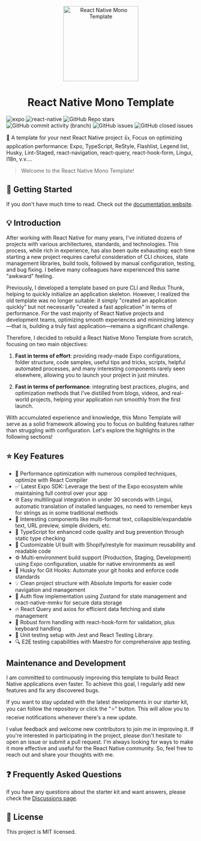 <p align="center">
    <img alt="React Native Mono Template" src="https://repository-images.githubusercontent.com/981127624/2f1ecded-acaf-4799-985e-dc09c3a4c886" width="200" />
</p>

<h1 align="center">
  React Native Mono Template
</h1>

![expo](https://img.shields.io/github/package-json/dependency-version/vincenttran99/react-native-mono-template/expo?label=expo) ![react-native](https://img.shields.io/github/package-json/dependency-version/vincenttran99/react-native-mono-template/react-native?label=react-native) ![GitHub Repo stars](https://img.shields.io/github/stars/vincenttran99/react-native-mono-template) ![GitHub commit activity (branch)](https://img.shields.io/github/commit-activity/m/vincenttran99/react-native-mono-template) ![GitHub issues](https://img.shields.io/github/issues/vincenttran99/react-native-mono-template) ![GitHub closed issues](https://img.shields.io/github/issues-closed-raw/vincenttran99/react-native-mono-template)

📱 A template for your next React Native project 👍, Focus on optimizing application performance: Expo, TypeScript, ReStyle, Flashlist, Legend list, Husky, Lint-Staged, react-navigation, react-query, react-hook-form, Lingui, I18n, v.v....

> Welcome to the React Native Mono Template!

## 🚀 Getting Started

If you don't have much time to read. Check out the [documentation website](https://vincenttran99.github.io/react-native-mono-template/).

## 💡 Introduction

After working with React Native for many years, I've initiated dozens of projects with various architectures, standards, and technologies. This process, while rich in experience, has also been quite exhausting: each time starting a new project requires careful consideration of CLI choices, state management libraries, build tools, followed by manual configuration, testing, and bug fixing. I believe many colleagues have experienced this same "awkward" feeling.

Previously, I developed a template based on pure CLI and Redux Thunk, helping to quickly initialize an application skeleton. However, I realized the old template was no longer suitable: it simply "created an application quickly" but not necessarily "created a fast application" in terms of performance. For the vast majority of React Native projects and development teams, optimizing smooth experiences and minimizing latency—that is, building a truly fast application—remains a significant challenge.

Therefore, I decided to rebuild a React Native Mono Template from scratch, focusing on two main objectives:

1. **Fast in terms of effort**: providing ready-made Expo configurations, folder structure, code samples, useful tips and tricks, scripts, helpful automated processes, and many interesting components rarely seen elsewhere, allowing you to launch your project in just minutes.

2. **Fast in terms of performance**: integrating best practices, plugins, and optimization methods that I've distilled from blogs, videos, and real-world projects, helping your application run smoothly from the first launch.

With accumulated experience and knowledge, this Mono Template will serve as a solid framework allowing you to focus on building features rather than struggling with configuration. Let's explore the highlights in the following sections!

## ⭐ Key Features

- 🚀 Performance optimization with numerous compiled techniques, optimize with React Compiler
- ✅ Latest Expo SDK: Leverage the best of the Expo ecosystem while maintaining full control over your app
- 🌐 Easy multilingual integration in under 30 seconds with Lingui, automatic translation of installed languages, no need to remember keys for strings as in some traditional methods
- 🧩 Interesting components like multi-format text, collapsible/expandable text, URL preview, simple dividers, etc.
- 🎉 TypeScript for enhanced code quality and bug prevention through static type checking
- 💅 Customizable UI built with Shopify/restyle for maximum reusability and readable code
- ⚙️ Multi-environment build support (Production, Staging, Development) using Expo configuration, usable for native environments as well
- 🦊 Husky for Git Hooks: Automate your git hooks and enforce code standards
- 💡 Clean project structure with Absolute Imports for easier code navigation and management
- 💫 Auth flow implementation using Zustand for state management and react-native-mmkv for secure data storage
- 🔥 React Query and axios for efficient data fetching and state management
- 🧵 Robust form handling with react-hook-form for validation, plus keyboard handling
- 🧪 Unit testing setup with Jest and React Testing Library.
- 🔍 E2E testing capabilities with Maestro for comprehensive app testing.

## Maintenance and Development

I am committed to continuously improving this template to build React Native applications even faster. To achieve this goal, I regularly add new features and fix any discovered bugs.

If you want to stay updated with the latest developments in our starter kit, you can follow the repository or click the "⭐️" button. This will allow you to receive notifications whenever there's a new update.

I value feedback and welcome new contributors to join me in improving it. If you're interested in participating in the project, please don't hesitate to open an issue or submit a pull request. I'm always looking for ways to make it more effective and useful for the React Native community. So, feel free to reach out and share your thoughts with me.

## ❓ Frequently Asked Questions

If you have any questions about the starter kit and want answers, please check the [Discussions page](https://github.com/vincenttran99/react-native-mono-template/discussions).

## 🔖 License

This project is MIT licensed.
